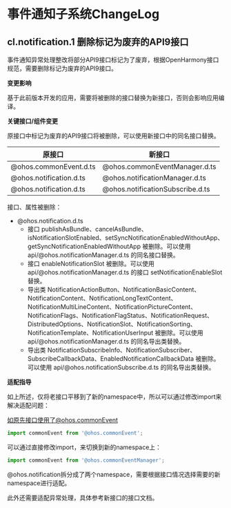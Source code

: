 # 事件通知子系统ChangeLog

## cl.notification.1 删除标记为废弃的API9接口

事件通知异常处理整改将部分API9接口标记为了废弃，根据OpenHarmony接口规范，需要删除标记为废弃的API9接口。

**变更影响**

基于此前版本开发的应用，需要将被删除的接口替换为新接口，否则会影响应用编译。

**关键接口/组件变更**

原接口中标记为废弃的API9接口将被删除，可以使用新接口中的同名接口替换。

| 原接口                  | 新接口                           |
| ----------------------- | -------------------------------- |
| @ohos.commonEvent.d.ts  | @ohos.commonEventManager.d.ts    |
| @ohos.notification.d.ts | @ohos.notificationManager.d.ts   |
| @ohos.notification.d.ts | @ohos.notificationSubscribe.d.ts |

接口、属性被删除：

- @ohos.notification.d.ts
  - 接口 publishAsBundle、cancelAsBundle、isNotificationSlotEnabled、setSyncNotificationEnabledWithoutApp、getSyncNotificationEnabledWithoutApp 被删除。可以使用 api/@ohos.notificationManager.d.ts 的同名接口替换。
  - 接口 enableNotificationSlot 被删除。可以使用 api/@ohos.notificationManager.d.ts 的接口 setNotificationEnableSlot 替换。
  - 导出类 NotificationActionButton、NotificationBasicContent、NotificationContent、NotificationLongTextContent、NotificationMultiLineContent、NotificationPictureContent、NotificationFlags、NotificationFlagStatus、NotificationRequest、DistributedOptions、NotificationSlot、NotificationSorting、NotificationTemplate、NotificationUserInput 被删除。可以使用 api/@ohos.notificationManager.d.ts 的同名导出类替换。
  - 导出类 NotificationSubscribeInfo、NotificationSubscriber、SubscribeCallbackData、EnabledNotificationCallbackData 被删除。可以使用 api/@ohos.notificationSubscribe.d.ts 的同名导出类替换。

**适配指导**

如上所述，仅将老接口平移到了新的namespace中，所以可以通过修改import来解决适配问题：

如原先接口使用了@ohos.commonEvent

```js
import commonEvent from '@ohos.commonEvent';
```

可以通过直接修改import，来切换到新的namespace上：

```js
import commonEvent from '@ohos.commonEventManager';
```

@ohos.notification拆分成了两个namespace，需要根据接口情况选择需要的新namespace进行适配。

此外还需要适配异常处理，具体参考新接口的接口文档。

